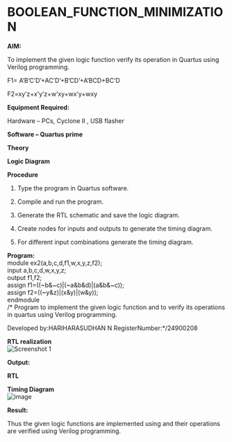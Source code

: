 # BOOLEAN_FUNCTION_MINIMIZATION

**AIM:**

To implement the given logic function verify its operation in Quartus using Verilog programming.

F1= A’B’C’D’+AC’D’+B’CD’+A’BCD+BC’D 

F2=xy’z+x’y’z+w’xy+wx’y+wxy

**Equipment Required:**

Hardware – PCs, Cyclone II , USB flasher

**Software – Quartus prime**

**Theory**

**Logic Diagram**

**Procedure**

1.	Type the program in Quartus software.

2.	Compile and run the program.

3.	Generate the RTL schematic and save the logic diagram.

4.	Create nodes for inputs and outputs to generate the timing diagram.

5.	For different input combinations generate the timing diagram.


**Program:**<br>
module ex2(a,b,c,d,f1,w,x,y,z,f2);<br>
input a,b,c,d,w,x,y,z;<br>
output f1,f2;<br>
assign f1=((~b&~c)|(~a&b&d)|(a&b&~c));<br>
assign f2=((~y&z)|(x&y)|(w&y));<br>
endmodule<br>
/* Program to implement the given logic function and to verify its operations in quartus using Verilog programming.

Developed by:HARIHARASUDHAN N RegisterNumber:*/24900208


**RTL realization**<br>
![Screenshot 1](https://github.com/user-attachments/assets/e9f042e7-626d-451a-861b-69d36dd45feb)


**Output:**

**RTL**

**Timing Diagram**<br>
![image](https://github.com/user-attachments/assets/400e2338-9796-4a0d-bf29-5c6709466e69)


**Result:**<br>

Thus the given logic functions are implemented using and their operations are verified using Verilog programming.

